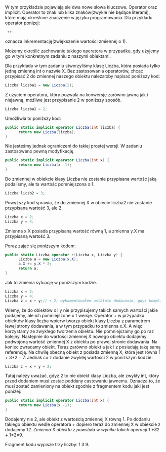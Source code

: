 W tym przykładzie pojawiają sie dwa nowe słowa kluczowe. Operator oraz implicit. 
Operator to znak lub kilka znaków(zwykle nie będące literami), które mają określone znaczenie w języku programowania. 
Dla przykładu operator poniżej:
```cs
 ++
```
oznacza inkrementację(zwiększenie wartości zmiennej o 1). 

Możemy określić zachowanie takiego operatora w przypadku, gdy użyjemy go w tym konkretnym zadaniu z naszymi obiektami.

Dla przykładu w tym zadaniu stworzyliśmy klasę Liczba, która posiada tylko jedną zmienną int o nazwie X.
Bez zastosowania operatorów, chcąc przypisać 2 do zmiennej naszego obiektu należałoby napisać poniższy kod:
```cs
Liczba liczba1 = new Liczba(2);
```

Z użyciem operatora, który pozwala na konwersję zarówno jawną jak i niejawną, możliwe jest przypisanie 2 w poniższy sposób.
```cs
Liczba liczba1 = 2;
```

Umożliwia to poniższy kod:
```cs
public static implicit operator Liczba(int liczba) {
      return new Liczba(liczba);
}
```

Nie jesteśmy jednak ograniczeni do takiej prostej wersji. W zadaniu zastosowano pewną modyfikację. 
```cs
public static implicit operator Liczba(int x) {
      return new Liczba(x -1);
}
```
Do zmiennej w obiekcie klasy Liczba nie zostanie przypisana wartość jaką podaliśmy, ale ta wartość pomniejszona o 1. 
```cs
Liczba liczb2 = 3;
```
Powyższy kod sprawia, że do zmiennej X w obiecie liczba2 nie zostanie przypisana wartość 3, ale 2. 

```cs
Liczba x = 2;
Liczba y = 4;
```

Zmienna x.X posiada przypisaną wartość równą 1, a zmienna y.X ma przypisaną wartość 3. 

Poraz zająć się poniższym kodem:
```cs
public static Liczba operator +(Liczba x, Liczba y) {
      Liczba a = new Liczba(x.X);
      a.X += y.X * 2;
      return a;
}
```

Jak to zmienia sytuację w poniższym kodzie.
```cs
Liczba x = 2;
Liczba y = 4;
Liczba z = x + y;// + 2; wykomentowałem ostatnie dodawanie, gdyż komplikuje przykład. Wróce do do niego nieco później.
```

Wiemy, że do obiektów x i y nie przypisujemy takich samych wartości jakie podajemy, ale ich pomniejszone o 1 wersje. 
Operator + w przypadku obiektów klasy liczba wpierw tworzy obiekt klasy Liczba z parametrem lewej strony dodawania, a w tym przypadku to zmienna x.X. A więc korzystamy ze zwykłego tworzenia obiektu. Nie pomniejszamy go po raz kolejny. 
Następnie do wartości zmiennej X nowego obiektu dodajemy podwojoną wartość zmiennej X z obiektu po prawej stronie dodawania. 
Na koniec zwracamy obiekt. Teraz zarówno obiekt a jak i z posiadają taką samą referencję. 
Na chwilę obecną obiekt z posiada zmienną X, która jest równa 1 + 3*2 = 7. 
Jednak co z dodanie zwykłej wartości 2 w poniższym kodzie:
```cs
Liczba z = x + y + 2;
```
Tutaj należy uważać, gdyż 2 to nie obiekt klasy Liczba, ale zwykły int, który przed dodaniem musi zostać poddany castowaniu jawnemu. Oznacza to, że musi zostać zamieniony na obiekt zgodnie z fragmentem kodu jaki jest poniżej:
```cs
public static implicit operator Liczba(int x) {
      return new Liczba(x -1);
}
```
Dodajemy nie 2, ale obiekt z wartością zmiennej X równą 1.
Po dodaniu takiego obiektu wedle operatora + dopiero teraz do zmiennej X w obiekcie z dodajemy 1*2.
Zmienna X obiektu z powstała w wyniku takich operacji 1 +3*2 + 1*2=9.

Fragment kodu wypisze trzy liczby: 1 3 9.














         



